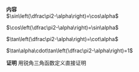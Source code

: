 **内容**  
$\sin\left(\dfrac\pi2-\alpha\right)=\cos\alpha$  
  
$\cos\left(\dfrac\pi2-\alpha\right)=\sin\alpha$  
  
$\tan\left(\dfrac\pi2-\alpha\right)=\cot\alpha$  
  
$\tan\alpha\cdot\tan\left(\dfrac\pi2-\alpha\right)=1$  

**证明**
用锐角三角函数定义直接证明
